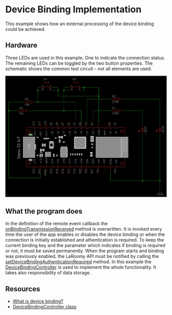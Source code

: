 # Device Binding Implementation

This example shows how an external processing of the device binding could be achieved.

## Hardware
Three LEDs are used in this example. One to indicate the connection status. 
The remaining LEDs can be toggled by the two button properties. 
The schematic shows the common test circuit - not all elements are used.


![Test circuit](TestCircuit_NanoIoT_Common.png)

## What the program does

In the definition of the remote event callback the [onBindingTransmissionReceived](https://api.laroomy.com/p/laroomy-app-callback.html#laroomyApiRefMIDBNDTransRec) method is overwritten. It is invoked every time the user of the app enables or disables the device binding or when the connection is initially established and athentication is required. To keep the current binding key and the parameter which indicates if binding is required or not, it must be saved permanently. When the program starts and binding was previously enabled, the LaRoomy API must be notified by calling the [setDeviceBindingAuthenticationRequired](https://api.laroomy.com/p/laroomy-api-class.html#laroomyApiRefMSetBindReqired) method.
In this example the [DeviceBindingController](https://api.laroomy.com/p/helper-classes.html#laroomyApiRefMIIDBCtrler) is used to implement the whole  functionality. It takes also responsibility of data storage.

## Resources

- [What is device binding?](https://api.laroomy.com/2023/02/ways-to-implement-device-binding.html)
- [DeviceBindingController class](https://api.laroomy.com/p/helper-classes.html#laroomyApiRefMIIDBCtrler)
